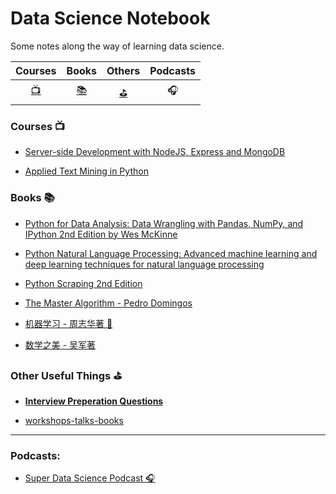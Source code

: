 # **Data Science Notebook**    

 Some notes along the way of learning data science.



|                           Courses                            |                            Books                             |                            Others                            |   Podcasts   |
| :----------------------------------------------------------: | :----------------------------------------------------------: | :----------------------------------------------------------: | :----------: |
| [:tv:](https://github.com/FFFlora/data-science-notes#courses-tv) | [:books:](https://github.com/FFFlora/data-science-notes#books-books) | [:golf:](https://github.com/FFFlora/data-science-notes#other-useful-things-golf) | :headphones: |



###  Courses :tv:

- [Server-side Development with NodeJS, Express and MongoDB](https://github.com/FFFlora/data-science-notes/tree/master/server-side-development-with-NodeJS-Express-and-MongoDB)

- [Applied Text Mining in Python](https://github.com/FFFlora/data-science-notes/tree/master/text-mining)

  

### Books :books:

- [Python for Data Analysis: Data Wrangling with Pandas, NumPy, and IPython 2nd Edition by Wes McKinne](https://github.com/FFFlora/data-science-notes/tree/master/python-for-data-analysis)

- [Python Natural Language Processing: Advanced machine learning and deep learning techniques for natural language processing](https://github.com/FFFlora/data-science-notes/tree/master/NLPython)

- [Python Scraping 2nd Edition](https://github.com/FFFlora/data-science-notes/tree/master/python-scraping) 

- [The Master Algorithm - Pedro Domingos](https://github.com/FFFlora/data-science-notes/blob/master/workshops-talks-books/the-master-algorithm.md)

- [机器学习 - 周志华著 :watermelon:](https://github.com/FFFlora/data-science-notes/tree/master/machine-learning-watermelon)

- [数学之美 - 吴军著 ](https://github.com/FFFlora/data-science-notes/blob/master/workshops-talks-books/%E6%95%B0%E5%AD%A6%E4%B9%8B%E7%BE%8E.md)



### Other Useful Things :golf:

- [**Interview Preperation Questions**](https://github.com/FFFlora/data-science-notes/blob/master/interview-preperation-list.md)

- [workshops-talks-books](https://github.com/FFFlora/data-science-notes/tree/master/workshops-talks-books)

---

### Podcasts:

- [Super Data Science Podcast :headphones:](https://www.superdatascience.com/podcast)

